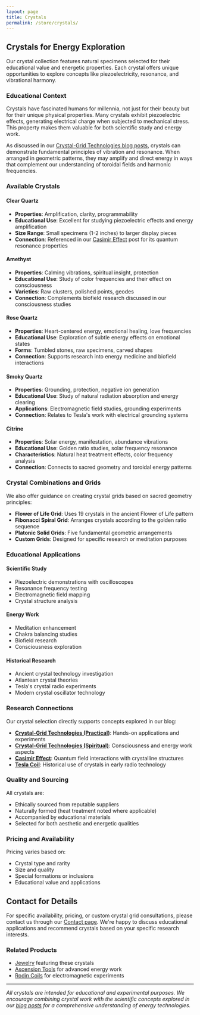 ```yaml
---
layout: page
title: Crystals
permalink: /store/crystals/
---
```


## Crystals for Energy Exploration

Our crystal collection features natural specimens selected for their educational value and energetic properties. Each crystal offers unique opportunities to explore concepts like piezoelectricity, resonance, and vibrational harmony.

### Educational Context

Crystals have fascinated humans for millennia, not just for their beauty but for their unique physical properties. Many crystals exhibit piezoelectric effects, generating electrical charge when subjected to mechanical stress. This property makes them valuable for both scientific study and energy work.

As discussed in our [Crystal-Grid Technologies blog posts](/blog), crystals can demonstrate fundamental principles of vibration and resonance. When arranged in geometric patterns, they may amplify and direct energy in ways that complement our understanding of toroidal fields and harmonic frequencies.

### Available Crystals

#### Clear Quartz

- **Properties**: Amplification, clarity, programmability
- **Educational Use**: Excellent for studying piezoelectric effects and energy amplification
- **Size Range**: Small specimens (1-2 inches) to larger display pieces
- **Connection**: Referenced in our [Casimir Effect](/blog/2025/08/18/casimir-effect/) post for its quantum resonance properties

#### Amethyst

- **Properties**: Calming vibrations, spiritual insight, protection
- **Educational Use**: Study of color frequencies and their effect on consciousness
- **Varieties**: Raw clusters, polished points, geodes
- **Connection**: Complements biofield research discussed in our consciousness studies

#### Rose Quartz

- **Properties**: Heart-centered energy, emotional healing, love frequencies
- **Educational Use**: Exploration of subtle energy effects on emotional states
- **Forms**: Tumbled stones, raw specimens, carved shapes
- **Connection**: Supports research into energy medicine and biofield interactions

#### Smoky Quartz

- **Properties**: Grounding, protection, negative ion generation
- **Educational Use**: Study of natural radiation absorption and energy clearing
- **Applications**: Electromagnetic field studies, grounding experiments
- **Connection**: Relates to Tesla's work with electrical grounding systems

#### Citrine

- **Properties**: Solar energy, manifestation, abundance vibrations
- **Educational Use**: Golden ratio studies, solar frequency resonance
- **Characteristics**: Natural heat treatment effects, color frequency analysis
- **Connection**: Connects to sacred geometry and toroidal energy patterns

### Crystal Combinations and Grids

We also offer guidance on creating crystal grids based on sacred geometry principles:

- **Flower of Life Grid**: Uses 19 crystals in the ancient Flower of Life pattern
- **Fibonacci Spiral Grid**: Arranges crystals according to the golden ratio sequence  
- **Platonic Solid Grids**: Five fundamental geometric arrangements
- **Custom Grids**: Designed for specific research or meditation purposes

### Educational Applications

#### Scientific Study

- Piezoelectric demonstrations with oscilloscopes
- Resonance frequency testing
- Electromagnetic field mapping
- Crystal structure analysis

#### Energy Work

- Meditation enhancement
- Chakra balancing studies
- Biofield research
- Consciousness exploration

#### Historical Research

- Ancient crystal technology investigation
- Atlantean crystal theories
- Tesla's crystal radio experiments
- Modern crystal oscillator technology

### Research Connections

Our crystal selection directly supports concepts explored in our blog:

- **[Crystal-Grid Technologies (Practical)](/blog)**: Hands-on applications and experiments
- **[Crystal-Grid Technologies (Spiritual)](/blog)**: Consciousness and energy work aspects
- **[Casimir Effect](/blog/2025/08/18/casimir-effect/)**: Quantum field interactions with crystalline structures
- **[Tesla Coil](/blog/2025/08/20/tesla-coil/)**: Historical use of crystals in early radio technology

### Quality and Sourcing

All crystals are:

- Ethically sourced from reputable suppliers
- Naturally formed (heat treatment noted where applicable)
- Accompanied by educational materials
- Selected for both aesthetic and energetic qualities

### Pricing and Availability

Pricing varies based on:

- Crystal type and rarity
- Size and quality
- Special formations or inclusions
- Educational value and applications

## Contact for Details

For specific availability, pricing, or custom crystal grid consultations, please contact us through our [Contact page](/contact). We're happy to discuss educational applications and recommend crystals based on your specific research interests.

### Related Products

- [Jewelry](/store/jewelry) featuring these crystals
- [Ascension Tools](/store/ascension-tools) for advanced energy work
- [Rodin Coils](/store/rodin-coil) for electromagnetic experiments

---

*All crystals are intended for educational and experimental purposes. We encourage combining crystal work with the scientific concepts explored in our [blog posts](/blog) for a comprehensive understanding of energy technologies.*
